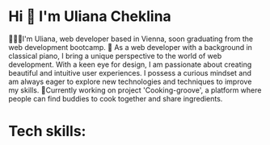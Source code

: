 <h1>Hi 👋 I'm Uliana Cheklina</h1>

👩🏻‍💻I'm Uliana, web developer based in Vienna, soon graduating from the web development bootcamp.
🤩 As a web developer with a background in classical piano, I bring a unique perspective to the world of web development. With a keen eye for design, I am passionate about creating beautiful and intuitive user experiences. I possess a curious mindset and am always eager to explore new technologies and techniques to improve my skills. 
🍭Currently working on project 'Cooking-groove', a platform where people can find buddies to cook together and share ingredients.

<h1>Tech skills:</h1>

